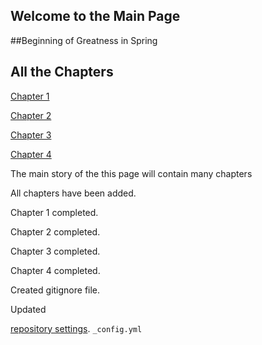 ## Welcome to the Main Page

##Beginning of Greatness in Spring

## All the Chapters

[Chapter 1](chapter01.md)
<br>

[Chapter 2](chapter02.md)
<br>

[Chapter 3](chapter03.md)

[Chapter 4](chapter04.md)

The main story of the this page will contain many chapters

All  chapters have been added.


Chapter 1 completed.
<br>

Chapter 2 completed.
<br>

Chapter 3 completed.
<br>

Chapter 4 completed.


Created gitignore file.

Updated






 [repository settings](https://github.com/adegbayi-adeosun25/github-story-2019/settings). `_config.yml` 




